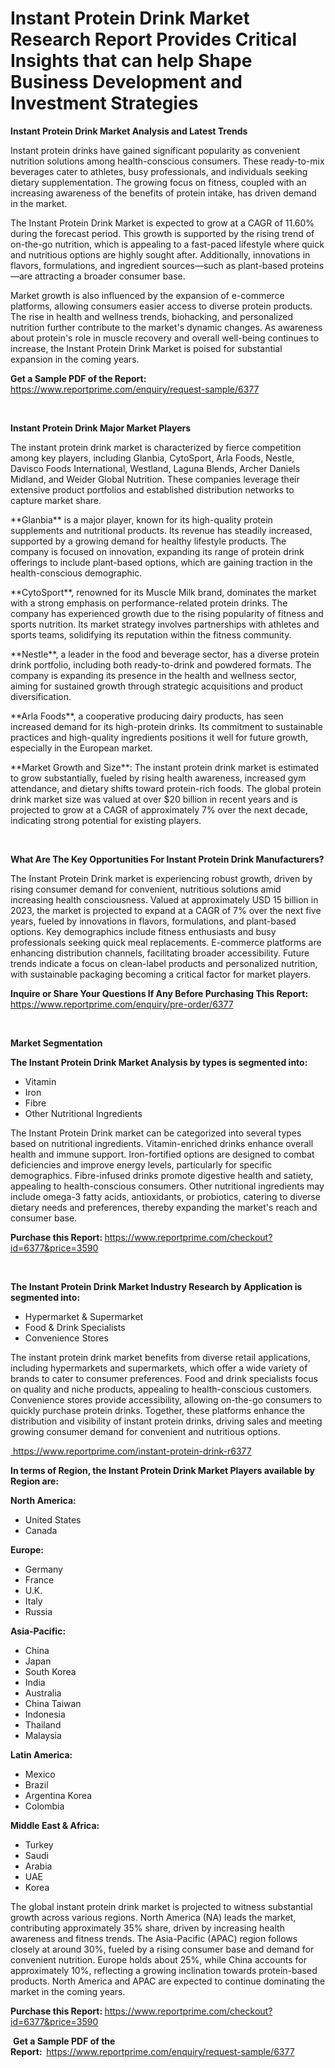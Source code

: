 <p><h1>Instant Protein Drink Market Research Report Provides Critical Insights that can help Shape Business Development and Investment Strategies</h1></p><p><strong>Instant Protein Drink Market Analysis and Latest Trends</strong></p>
<p><p>Instant protein drinks have gained significant popularity as convenient nutrition solutions among health-conscious consumers. These ready-to-mix beverages cater to athletes, busy professionals, and individuals seeking dietary supplementation. The growing focus on fitness, coupled with an increasing awareness of the benefits of protein intake, has driven demand in the market.</p><p>The Instant Protein Drink Market is expected to grow at a CAGR of 11.60% during the forecast period. This growth is supported by the rising trend of on-the-go nutrition, which is appealing to a fast-paced lifestyle where quick and nutritious options are highly sought after. Additionally, innovations in flavors, formulations, and ingredient sources—such as plant-based proteins—are attracting a broader consumer base.</p><p>Market growth is also influenced by the expansion of e-commerce platforms, allowing consumers easier access to diverse protein products. The rise in health and wellness trends, biohacking, and personalized nutrition further contribute to the market's dynamic changes. As awareness about protein's role in muscle recovery and overall well-being continues to increase, the Instant Protein Drink Market is poised for substantial expansion in the coming years.</p></p>
<p><strong>Get a Sample PDF of the Report:&nbsp;</strong> <a href="https://www.reportprime.com/enquiry/request-sample/6377?utm_campaign=4575&utm_medium=2&utm_source=Github&utm_content=ia&utm_term=15052025&utm_id=instant-protein-drink">https://www.reportprime.com/enquiry/request-sample/6377</a></p>
<p>&nbsp;</p>
<p><strong>Instant Protein Drink Major Market Players</strong></p>
<p><p>The instant protein drink market is characterized by fierce competition among key players, including Glanbia, CytoSport, Arla Foods, Nestle, Davisco Foods International, Westland, Laguna Blends, Archer Daniels Midland, and Weider Global Nutrition. These companies leverage their extensive product portfolios and established distribution networks to capture market share.</p><p>**Glanbia** is a major player, known for its high-quality protein supplements and nutritional products. Its revenue has steadily increased, supported by a growing demand for healthy lifestyle products. The company is focused on innovation, expanding its range of protein drink offerings to include plant-based options, which are gaining traction in the health-conscious demographic.</p><p>**CytoSport**, renowned for its Muscle Milk brand, dominates the market with a strong emphasis on performance-related protein drinks. The company has experienced growth due to the rising popularity of fitness and sports nutrition. Its market strategy involves partnerships with athletes and sports teams, solidifying its reputation within the fitness community.</p><p>**Nestle**, a leader in the food and beverage sector, has a diverse protein drink portfolio, including both ready-to-drink and powdered formats. The company is expanding its presence in the health and wellness sector, aiming for sustained growth through strategic acquisitions and product diversification.</p><p>**Arla Foods**, a cooperative producing dairy products, has seen increased demand for its high-protein drinks. Its commitment to sustainable practices and high-quality ingredients positions it well for future growth, especially in the European market.</p><p>**Market Growth and Size**: The instant protein drink market is estimated to grow substantially, fueled by rising health awareness, increased gym attendance, and dietary shifts toward protein-rich foods. The global protein drink market size was valued at over $20 billion in recent years and is projected to grow at a CAGR of approximately 7% over the next decade, indicating strong potential for existing players.</p></p>
<p>&nbsp;</p>
<p><strong>What Are The Key Opportunities For Instant Protein Drink Manufacturers?</strong></p>
<p><p>The Instant Protein Drink market is experiencing robust growth, driven by rising consumer demand for convenient, nutritious solutions amid increasing health consciousness. Valued at approximately USD 15 billion in 2023, the market is projected to expand at a CAGR of 7% over the next five years, fueled by innovations in flavors, formulations, and plant-based options. Key demographics include fitness enthusiasts and busy professionals seeking quick meal replacements. E-commerce platforms are enhancing distribution channels, facilitating broader accessibility. Future trends indicate a focus on clean-label products and personalized nutrition, with sustainable packaging becoming a critical factor for market players.</p></p>
<p><strong>Inquire or Share Your Questions If Any Before Purchasing This Report:</strong> <a href="https://www.reportprime.com/enquiry/pre-order/6377?utm_campaign=4575&utm_medium=2&utm_source=Github&utm_content=ia&utm_term=15052025&utm_id=instant-protein-drink">https://www.reportprime.com/enquiry/pre-order/6377</a></p>
<p>&nbsp;</p>
<p><strong>Market Segmentation</strong></p>
<p><strong>The Instant Protein Drink Market Analysis by types is segmented into:</strong></p>
<p><ul><li>Vitamin</li><li>Iron</li><li>Fibre</li><li>Other Nutritional Ingredients</li></ul></p>
<p><p>The Instant Protein Drink market can be categorized into several types based on nutritional ingredients. Vitamin-enriched drinks enhance overall health and immune support. Iron-fortified options are designed to combat deficiencies and improve energy levels, particularly for specific demographics. Fibre-infused drinks promote digestive health and satiety, appealing to health-conscious consumers. Other nutritional ingredients may include omega-3 fatty acids, antioxidants, or probiotics, catering to diverse dietary needs and preferences, thereby expanding the market's reach and consumer base.</p></p>
<p><strong>Purchase this Report:&nbsp;</strong><a href="https://www.reportprime.com/checkout?id=6377&price=3590&utm_campaign=4575&utm_medium=2&utm_source=Github&utm_content=ia&utm_term=15052025&utm_id=instant-protein-drink">https://www.reportprime.com/checkout?id=6377&price=3590</a></p>
<p>&nbsp;</p>
<p><strong>The Instant Protein Drink Market Industry Research by Application is segmented into:</strong></p>
<p><ul><li>Hypermarket & Supermarket</li><li>Food & Drink Specialists</li><li>Convenience Stores</li></ul></p>
<p><p>The instant protein drink market benefits from diverse retail applications, including hypermarkets and supermarkets, which offer a wide variety of brands to cater to consumer preferences. Food and drink specialists focus on quality and niche products, appealing to health-conscious customers. Convenience stores provide accessibility, allowing on-the-go consumers to quickly purchase protein drinks. Together, these platforms enhance the distribution and visibility of instant protein drinks, driving sales and meeting growing consumer demand for convenient and nutritious options.</p></p>
<p><a href="https://www.reportprime.com/instant-protein-drink-r6377?utm_campaign=4575&utm_medium=2&utm_source=Github&utm_content=ia&utm_term=15052025&utm_id=instant-protein-drink">&nbsp;https://www.reportprime.com/instant-protein-drink-r6377</a></p>
<p><strong>In terms of Region, the Instant Protein Drink Market Players available by Region are:</strong></p>
<p>
    <p> <strong> North America: </strong>
        <ul>
            <li>United States</li>
            <li>Canada</li>
        </ul>
        </p> 
    <p> <strong> Europe: </strong>
        <ul>
            <li>Germany</li>
            <li>France</li>
            <li>U.K.</li>
            <li>Italy</li>
            <li>Russia</li>
        </ul>
        </p> 
    <p> <strong> Asia-Pacific: </strong>
        <ul>
            <li>China</li>
            <li>Japan</li>
            <li>South Korea</li>
            <li>India</li>
            <li>Australia</li>
            <li>China Taiwan</li>
            <li>Indonesia</li>
            <li>Thailand</li>
            <li>Malaysia</li>
        </ul>
        </p> 
    <p> <strong> Latin America: </strong>
        <ul>
            <li>Mexico</li>
            <li>Brazil</li>
            <li>Argentina Korea</li>
            <li>Colombia</li>
        </ul>
        </p> 
    <p> <strong> Middle East & Africa: </strong>
        <ul>
            <li>Turkey</li>
            <li>Saudi</li>
            <li>Arabia</li>
            <li>UAE</li>
            <li>Korea</li>
        </ul>
    </p>
    </p>
<p><p>The global instant protein drink market is projected to witness substantial growth across various regions. North America (NA) leads the market, contributing approximately 35% share, driven by increasing health awareness and fitness trends. The Asia-Pacific (APAC) region follows closely at around 30%, fueled by a rising consumer base and demand for convenient nutrition. Europe holds about 25%, while China accounts for approximately 10%, reflecting a growing inclination towards protein-based products. North America and APAC are expected to continue dominating the market in the coming years.</p></p>
<p><strong>Purchase this Report: </strong><a href="https://www.reportprime.com/checkout?id=6377&price=3590&utm_campaign=4575&utm_medium=2&utm_source=Github&utm_content=ia&utm_term=15052025&utm_id=instant-protein-drink">https://www.reportprime.com/checkout?id=6377&price=3590</a></p>
<p>&nbsp;<strong>Get a Sample PDF of the Report:&nbsp;&nbsp;</strong><a href="https://www.reportprime.com/enquiry/request-sample/6377?utm_campaign=4575&utm_medium=2&utm_source=Github&utm_content=ia&utm_term=15052025&utm_id=instant-protein-drink">https://www.reportprime.com/enquiry/request-sample/6377</a></p>
<p><strong></strong></p>
<p><p></p><p></p><p></p></p>